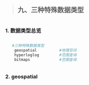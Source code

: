 >## 九、三种特殊数据类型

#
### 1. 数据类型总览
```bash

   #三种特殊数据类型
    geospatial          #地理空间
    hyperloglog         #范围查询
    bitmaps             #范围查询



```


### 2. geospatial
```bash


```